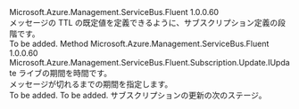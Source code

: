 <Type Name="IWithDefaultMessageTTL" FullName="Microsoft.Azure.Management.ServiceBus.Fluent.Subscription.Update.IWithDefaultMessageTTL">
  <TypeSignature Language="C#" Value="public interface IWithDefaultMessageTTL" />
  <TypeSignature Language="ILAsm" Value=".class public interface auto ansi abstract IWithDefaultMessageTTL" />
  <TypeSignature Language="DocId" Value="T:Microsoft.Azure.Management.ServiceBus.Fluent.Subscription.Update.IWithDefaultMessageTTL" />
  <TypeSignature Language="VB.NET" Value="Public Interface IWithDefaultMessageTTL" />
  <TypeSignature Language="F#" Value="type IWithDefaultMessageTTL = interface" />
  <AssemblyInfo>
    <AssemblyName>Microsoft.Azure.Management.ServiceBus.Fluent</AssemblyName>
    <AssemblyVersion>1.0.0.60</AssemblyVersion>
  </AssemblyInfo>
  <Interfaces />
  <Docs>
    <summary>
            メッセージの TTL の既定値を定義できるように、サブスクリプション定義の段階です。
            </summary>
    <remarks>To be added.</remarks>
  </Docs>
  <Members>
    <Member MemberName="WithDefaultMessageTTL">
      <MemberSignature Language="C#" Value="public Microsoft.Azure.Management.ServiceBus.Fluent.Subscription.Update.IUpdate WithDefaultMessageTTL (TimeSpan ttl);" />
      <MemberSignature Language="ILAsm" Value=".method public hidebysig newslot virtual instance class Microsoft.Azure.Management.ServiceBus.Fluent.Subscription.Update.IUpdate WithDefaultMessageTTL(valuetype System.TimeSpan ttl) cil managed" />
      <MemberSignature Language="DocId" Value="M:Microsoft.Azure.Management.ServiceBus.Fluent.Subscription.Update.IWithDefaultMessageTTL.WithDefaultMessageTTL(System.TimeSpan)" />
      <MemberSignature Language="VB.NET" Value="Public Function WithDefaultMessageTTL (ttl As TimeSpan) As IUpdate" />
      <MemberSignature Language="F#" Value="abstract member WithDefaultMessageTTL : TimeSpan -&gt; Microsoft.Azure.Management.ServiceBus.Fluent.Subscription.Update.IUpdate" Usage="iWithDefaultMessageTTL.WithDefaultMessageTTL ttl" />
      <MemberType>Method</MemberType>
      <AssemblyInfo>
        <AssemblyName>Microsoft.Azure.Management.ServiceBus.Fluent</AssemblyName>
        <AssemblyVersion>1.0.0.60</AssemblyVersion>
      </AssemblyInfo>
      <ReturnValue>
        <ReturnType>Microsoft.Azure.Management.ServiceBus.Fluent.Subscription.Update.IUpdate</ReturnType>
      </ReturnValue>
      <Parameters>
        <Parameter Name="ttl" Type="System.TimeSpan" />
      </Parameters>
      <Docs>
        <param name="ttl">ライブの期間を時間です。</param>
        <summary>
            メッセージが切れるまでの期間を指定します。
            </summary>
        <returns>To be added.</returns>
        <remarks>To be added.</remarks>
        <return>サブスクリプションの更新の次のステージ。</return>
      </Docs>
    </Member>
  </Members>
</Type>